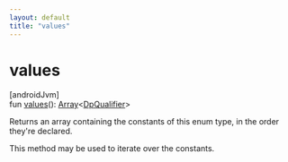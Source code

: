 ```yaml
---
layout: default
title: "values"
---
```


# values

[androidJvm]\
fun [values](values.md)(): [Array](https://kotlinlang.org/api/core/kotlin-stdlib/kotlin/-array/index.html)&lt;[DpQualifier](index.md)&gt;

Returns an array containing the constants of this enum type, in the order they're declared.

This method may be used to iterate over the constants.